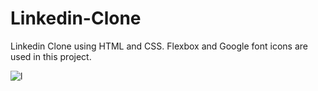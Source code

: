 # Linkedin-Clone

Linkedin Clone using HTML and CSS. Flexbox and Google font icons are used in this project. 

![l](https://user-images.githubusercontent.com/47086699/122033250-fb2e7080-cded-11eb-9992-99de65f7e68f.png)
